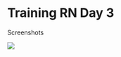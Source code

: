 # Training RN Day 3

Screenshots

![](https://media.cleanshot.cloud/media/4691/tvTyYUzsSElypoTvQoNhie0UIcyEwzz8NDl6Xo7s.gif?Expires=1745869085&Signature=b5VcWKz9otvtWzMCfGB4l7TgDv9Ci-~jOy8qiPehT8wgkJY82LbjKieRBbQRqNcDrlvM3MTxwQUeWgM8I8nBlBl6QmGip5R4YHCuhw-cnsEEyFB2FXBPi5thNhu3bowUdqCBcf~Dsc~nZoEz5DyPWWR8eSNAIVJZ70BLftt2j-vyX5oR~tF-TsUqEg34O9BIhxhiCK2aHw3HdTLhSPgL93MvtmnxUzWw2ExyFa4G34MqUqUzFmaNiprQa-72XPaaHqhUfFeZU4B7yyvh1Bhiy4HkfqwR2UIhfD5Cd9X9FG72ARWwrjhZ7LAPQ4ucKMWLI2l6WT4nKoi-OE6255IFqw__&Key-Pair-Id=K269JMAT9ZF4GZ)
